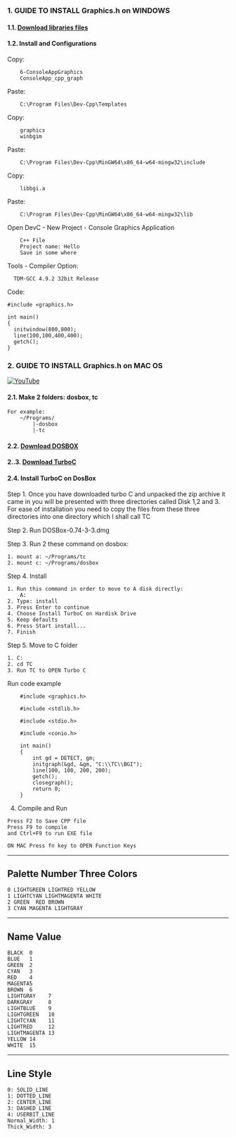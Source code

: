 ### 1. GUIDE TO INSTALL Graphics.h on WINDOWS   
#### 1.1. [Download libraries files](https://github.com/thinhdoanvu/ComputerGraphics/tree/master/Coding/library)
#### 1.2. Install and Configurations

Copy:  
```
	6-ConsoleAppGraphics
	ConsoleApp_cpp_graph
```
Paste:  
```
	C:\Program Files\Dev-Cpp\Templates
```
Copy:  
```
	graphics
	winbgim
```
Paste:  
```
	C:\Program Files\Dev-Cpp\MinGW64\x86_64-w64-mingw32\include
```	
Copy:  
```
	libbgi.a
```
Paste:  
```
	C:\Program Files\Dev-Cpp\MinGW64\x86_64-w64-mingw32\lib
```	
Open DevC - New Project - Console Graphics Application   
```
	C++ File
	Project name: Hello
	Save in some where
```
Tools - Compiler Option:   
```
  TDM-GCC 4.9.2 32bit Release
```
Code:
```
#include <graphics.h>

int main()
{
  initwindow(800,800);
  line(100,100,400,400);
  getch();
}
```

### 2. GUIDE TO INSTALL Graphics.h on MAC OS
[![YouTube](http://i.ytimg.com/vi/noJqI1d_78E/hqdefault.jpg)](https://www.youtube.com/watch?v=noJqI1d_78E)

#### 2.1. Make 2 folders: dosbox, tc
```
For example: 
	~/Programs/
  		|-dosbox
   		|-tc
```
#### 2.2. [Download DOSBOX ](https://sourceforge.net/projects/dosbox/files/dosbox/0.74-3/DOSBox-0.74-3-3.dmg/download)

#### 2..3. [Download TurboC](https://photogabble.co.uk/files/tc201.zip)

#### 2.4. Install TurboC on DosBox
Step 1. 
Once you have downloaded turbo C and unpacked the zip archive it came in you will be presented with three directories called Disk 1,2 and 3. For ease of installation you need to copy the files from these three directories into one directory which I shall call TC

Step 2.
Run DOSBox-0.74-3-3.dmg

Step 3. 
Run 2 these command on dosbox:
```
1. mount a: ~/Programs/tc
2. mount c: ~/Programs/dosbox
```
Step 4. Install
```
1. Run this command in order to move to A disk directly: 
	A:
2. Type: install
3. Press Enter to continue
4. Choose Install TurboC on Hardisk Drive
5. Keep defaults
6. Press Start install...
7. Finish
```
Step 5. Move to C folder
```
1. C:
2. cd TC
3. Run TC to OPEN Turbo C
```
Run code example
```
	#include <graphics.h>
	
 	#include <stdlib.h>
	
 	#include <stdio.h>
	
 	#include <conio.h>

	int main()
	{
   		int gd = DETECT, gm;
   		initgraph(&gd, &gm, "C:\\TC\\BGI");
		line(100, 100, 200, 200);
   		getch();
   		closegraph();
   		return 0;
	}
 ```
4. Compile and Run
```
Press F2 to Save CPP file   
Press F9 to compile   
and Ctrl+F9 to run EXE file   

ON MAC Press fn key to OPEN Function Keys
```
-------------------------------------------------------
Palette Number  Three Colors
-------------------------------------------------------
```
0 LIGHTGREEN LIGHTRED YELLOW
1 LIGHTCYAN LIGHTMAGENTA WHITE
2 GREEN  RED BROWN
3 CYAN MAGENTA LIGHTGRAY
```
-------------------------------------------------------
Name   Value
-------------------------------------------------------
```
BLACK  0
BLUE   1
GREEN  2
CYAN   3
RED    4
MAGENTA5
BROWN  6
LIGHTGRAY    7
DARKGRAY     8
LIGHTBLUE    9
LIGHTGREEN   10
LIGHTCYAN    11
LIGHTRED     12
LIGHTMAGENTA 13
YELLOW 14
WHITE  15
```
-------------------------------------------------------
Line Style
-------------------------------------------------------
```
0: SOLID_LINE
1: DOTTED_LINE
2: CENTER_LINE
3: DASHED_LINE
4: USERBIT_LINE
Normal_Width: 1
Thick_Width: 3
```
